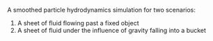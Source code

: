 A smoothed particle hydrodynamics simulation for two scenarios:

1. A sheet of fluid flowing past a fixed object
2. A sheet of fluid under the influence of gravity falling into a bucket
